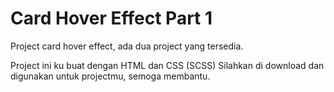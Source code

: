 # Card Hover Effect Part 1
Project card hover effect, ada dua project yang tersedia.

Project ini ku buat dengan HTML dan CSS (SCSS)
Silahkan di download dan digunakan untuk projectmu, semoga membantu.
